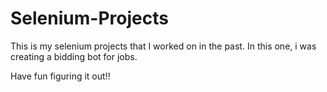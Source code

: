 # Selenium-Projects
This is my selenium projects that I worked on in the past. In this one, i was creating a bidding bot for jobs.

Have fun figuring it out!!
